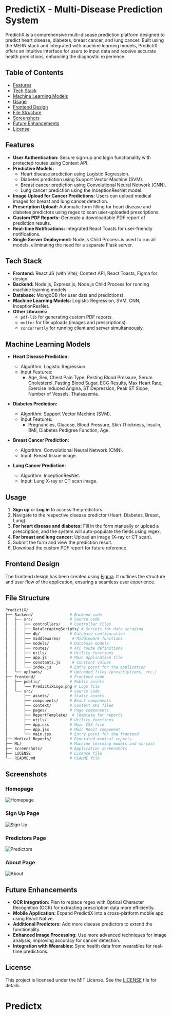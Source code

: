 # PredictiX - Multi-Disease Prediction System

PredictiX is a comprehensive multi-disease prediction platform designed to predict heart disease, diabetes, breast cancer, and lung cancer. Built using the MERN stack and integrated with machine learning models, PredictiX offers an intuitive interface for users to input data and receive accurate health predictions, enhancing the diagnostic experience.

## Table of Contents
- [Features](#features)
- [Tech Stack](#tech-stack)
- [Machine Learning Models](#machine-learning-models)
- [Usage](#usage)
- [Frontend Design](#frontend-design)
- [File Structure](#file-structure)
- [Screenshots](#screenshots)
- [Future Enhancements](#future-enhancements)
- [License](#license)

## Features

- **User Authentication:** Secure sign-up and login functionality with protected routes using Context API.
- **Predictive Models:**
  - Heart disease prediction using Logistic Regression.
  - Diabetes prediction using Support Vector Machine (SVM).
  - Breast cancer prediction using Convolutional Neural Network (CNN).
  - Lung cancer prediction using the InceptionResNet model.
- **Image Upload for Cancer Predictions:** Users can upload medical images for breast and lung cancer detection.
- **Prescription Upload:** Automatic form filling for heart disease and diabetes predictors using regex to scan user-uploaded prescriptions.
- **Custom PDF Reports:** Generate a downloadable PDF report of prediction results.
- **Real-time Notifications:** Integrated React Toasts for user-friendly notifications.
- **Single Server Deployment:** Node.js Child Process is used to run all models, eliminating the need for a separate Flask server.

## Tech Stack

- **Frontend:** React JS (with Vite), Context API, React Toasts, Figma for design.
- **Backend:** Node.js, Express.js, Node.js Child Process for running machine learning models.
- **Database:** MongoDB (for user data and predictions).
- **Machine Learning Models:** Logistic Regression, SVM, CNN, InceptionResNet.
- **Other Libraries:** 
  - `pdf-lib` for generating custom PDF reports.
  - `multer` for file uploads (images and prescriptions).
  - `concurrently` for running client and server simultaneously.

## Machine Learning Models

- **Heart Disease Prediction:**
  - Algorithm: Logistic Regression.
  - Input Features:
    - Age, Sex, Chest Pain Type, Resting Blood Pressure, Serum Cholesterol, Fasting Blood Sugar, ECG Results, Max Heart Rate, Exercise Induced Angina, ST Depression, Peak ST Slope, Number of Vessels, Thalassemia.

- **Diabetes Prediction:**
  - Algorithm: Support Vector Machine (SVM).
  - Input Features:
    - Pregnancies, Glucose, Blood Pressure, Skin Thickness, Insulin, BMI, Diabetes Pedigree Function, Age.

- **Breast Cancer Prediction:**
  - Algorithm: Convolutional Neural Network (CNN).
  - Input: Breast tissue image.

- **Lung Cancer Prediction:**
  - Algorithm: InceptionResNet.
  - Input: Lung X-ray or CT scan image.

## Usage

1. **Sign up** or **Log in** to access the predictors.
2. Navigate to the respective disease predictor (Heart, Diabetes, Breast, Lung).
3. **For heart disease and diabetes:** Fill in the form manually or upload a prescription, and the system will auto-populate the fields using regex.
4. **For breast and lung cancer:** Upload an image (X-ray or CT scan).
5. Submit the form and view the prediction result.
6. Download the custom PDF report for future reference.

## Frontend Design

The frontend design has been created using [Figma](https://www.figma.com/design/psQyNMetXUsjCcvmvvjqIg/PredictiX---Final-Year-Project?node-id=0-1&t=KuA0zys1uwoHgMxW-1). It outlines the structure and user flow of the application, ensuring a seamless user experience.

## File Structure

```bash
PredictiX/
├── Backend/                # Backend code
│   ├── src/                # Source code
│   │   ├── controllers/    # Controller files
│   │   ├── DataScrapingScripts/ # Scripts for data scraping
│   │   ├── db/             # Database configuration
│   │   ├── middlewares/     # Middleware functions
│   │   ├── models/         # Database models
│   │   ├── routes/         # API route definitions
│   │   ├── utils/          # Utility functions
│   │   ├── app.js          # Main application file
│   │   ├── constants.js     # Constant values
│   │   └── index.js        # Entry point for the application
│   └── uploads/            # Uploaded files (prescriptions, etc.)
├── Frontend/               # Frontend code
│   ├── public/             # Public assets
│   │   └── PredictiXLogo.png # Logo file
│   └── src/                # Source code
│       ├── assets/         # Static assets
│       ├── components/     # React components
│       ├── context/        # Context API files
│       ├── pages/          # Page components
│       ├── ReportTemplate/  # Template for reports
│       ├── utils/          # Utility functions
│       ├── App.css         # Main CSS file
│       ├── App.jsx         # Main React component
│       └── main.jsx        # Entry point for the frontend
├── Medical Reports/        # Generated medical reports
├── ML/                     # Machine learning models and scripts
├── Screenshots/            # Application screenshots
├── LICENSE                 # License file
└── README.md               # README file

```

## Screenshots

### Homepage
![Homepage](https://raw.githubusercontent.com/hallowshaw/PredictiX/main/Screenshots/SS1.png)

### Sign Up Page
![Sign Up](https://raw.githubusercontent.com/hallowshaw/PredictiX/main/Screenshots/SS2.png)

### Predictors Page
![Predictors](https://raw.githubusercontent.com/hallowshaw/PredictiX/main/Screenshots/SS3.png)

### About Page
![About](https://raw.githubusercontent.com/hallowshaw/PredictiX/main/Screenshots/SS4.png)


## Future Enhancements

- **OCR Integration:** Plan to replace regex with Optical Character Recognition (OCR) for extracting prescription data more efficiently.
- **Mobile Application:** Expand PredictiX into a cross-platform mobile app using React Native.
- **Additional Predictors:** Add more disease predictors to extend the functionality.
- **Enhanced Image Processing:** Use more advanced techniques for image analysis, improving accuracy for cancer detection.
- **Integration with Wearables:** Sync health data from wearables for real-time predictions.

## License

This project is licensed under the MIT License. See the [LICENSE](LICENSE) file for details.
# Predictx
